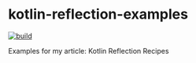 # kotlin-reflection-examples
[![build](https://github.com/jaitl/kotlin-reflection-examples/actions/workflows/build.yml/badge.svg)](https://github.com/jaitl/kotlin-reflection-examples/actions/workflows/build.yml)

Examples for my article: Kotlin Reflection Recipes

